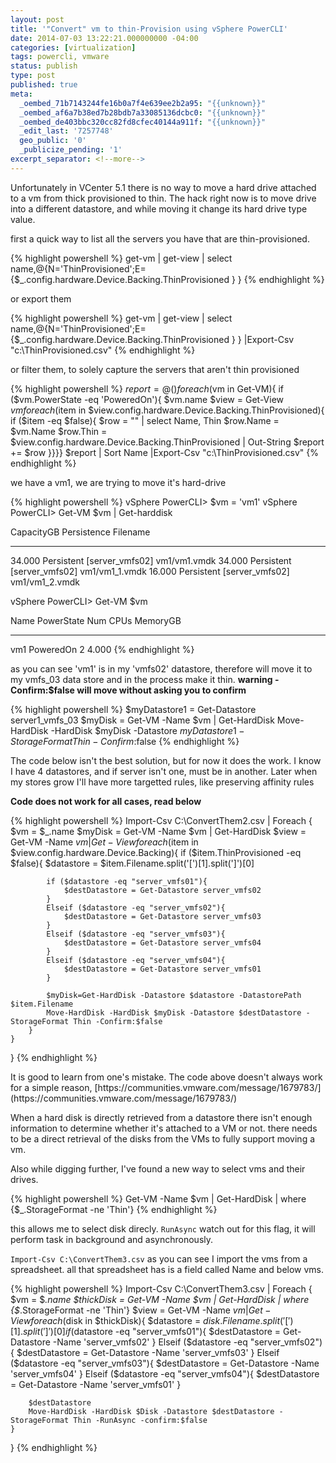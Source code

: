 ```yaml
---
layout: post
title: '"Convert" vm to thin-Provision using vSphere PowerCLI'
date: 2014-07-03 13:22:21.000000000 -04:00
categories: [virtualization]
tags: powercli, vmware
status: publish
type: post
published: true
meta:
  _oembed_71b7143244fe16b0a7f4e639ee2b2a95: "{{unknown}}"
  _oembed_af6a7b38ed7b28bdb7a33085136dcbc0: "{{unknown}}"
  _oembed_de403bbc320cc82fd8cfec40144a911f: "{{unknown}}"
  _edit_last: '7257748'
  geo_public: '0'
  _publicize_pending: '1'
excerpt_separator: <!--more-->
---
```


<p>Unfortunately in VCenter 5.1 there is no way to move a hard drive attached to a vm from thick provisioned to thin. The hack right now is to move drive into a different datastore, and while moving it change its hard drive type value.</p>

<p>first a quick way to list all the servers you have that are thin-provisioned.

{% highlight powershell %}
get-vm | get-view | select name,@{N='ThinProvisioned';E={$_.config.hardware.Device.Backing.ThinProvisioned } }
{% endhighlight %}

<p>or export them

{% highlight powershell %}
get-vm | get-view | select name,@{N='ThinProvisioned';E={$_.config.hardware.Device.Backing.ThinProvisioned } } |Export-Csv "c:\ThinProvisioned.csv"
{% endhighlight %}

or filter them, to solely capture the servers that aren't thin provisioned</p>

{% highlight powershell %}
$report = @()
foreach ($vm in Get-VM){
    if ($vm.PowerState -eq 'PoweredOn'){
        $vm.name
        $view = Get-View $vm
        foreach ($item in $view.config.hardware.Device.Backing.ThinProvisioned){
            if ($item -eq $false){
                $row = "" | select Name, Thin
                $row.Name = $vm.Name
                $row.Thin = $view.config.hardware.Device.Backing.ThinProvisioned | Out-String
                $report += $row
}}}}
$report | Sort Name |Export-Csv "c:\ThinProvisioned.csv"
{% endhighlight %}

<p>we have a vm1, we are trying to move it's hard-drive

{% highlight powershell %}
vSphere PowerCLI> $vm = 'vm1'
vSphere PowerCLI> Get-VM $vm | Get-harddisk

CapacityGB Persistence Filename
---------- ----------- --------
34.000 Persistent [server_vmfs02] vm1/vm1.vmdk
34.000 Persistent [server_vmfs02] vm1/vm1_1.vmdk
16.000 Persistent [server_vmfs02] vm1/vm1_2.vmdk

vSphere PowerCLI> Get-VM $vm

Name PowerState Num CPUs MemoryGB
---- ---------- -------- --------
vm1  PoweredOn      2      4.000
{% endhighlight %}

<p>as you can see 'vm1' is in my 'vmfs02' datastore, therefore will move it to my vmfs_03 data store and in the process make it thin.
<strong>warning -Confirm:$false will move without asking you to confirm</strong>

{% highlight powershell %}
$myDatastore1 = Get-Datastore server1_vmfs_03
$myDisk = Get-VM -Name $vm | Get-HardDisk
Move-HardDisk -HardDisk $myDisk -Datastore $myDatastore1 -StorageFormat Thin -Confirm:$false
{% endhighlight %}

<p>The code below isn't the best solution, but for now it does the work. I know I have 4 datastores, and if server isn't one, must be in  another. Later when my stores grow I'll have more targetted rules, like preserving affinity rules</p>

<strong>Code does not work for all cases, read below </strong>

{% highlight powershell %}
Import-Csv C:\ConvertThem2.csv |
Foreach {
    $vm = $_.name
    $myDisk = Get-VM -Name $vm | Get-HardDisk
    $view = Get-VM -Name $vm | Get-View
    foreach ($item in $view.config.hardware.Device.Backing){
        if ($item.ThinProvisioned -eq $false){
            $datastore = $item.Filename.split('[')[1].split(']')[0]

            if ($datastore -eq "server_vmfs01"){
                $destDatastore = Get-Datastore server_vmfs02
            }
            Elseif ($datastore -eq "server_vmfs02"){
                $destDatastore = Get-Datastore server_vmfs03
            }
            Elseif ($datastore -eq "server_vmfs03"){
                $destDatastore = Get-Datastore server_vmfs04
            }
            Elseif ($datastore -eq "server_vmfs04"){
                $destDatastore = Get-Datastore server_vmfs01
            }

            $myDisk=Get-HardDisk -Datastore $datastore -DatastorePath $item.Filename
            Move-HardDisk -HardDisk $myDisk -Datastore $destDatastore -StorageFormat Thin -Confirm:$false
        }
    }
}
{% endhighlight %}

<p>It is good to learn from one's mistake.
The code above doesn't always work for a simple reason,
[https://communities.vmware.com/message/1679783/] (https://communities.vmware.com/message/1679783/) </p>

<p>When a hard disk is directly retrieved from a datastore there isn't enough information to determine whether it's attached to a VM or not. there needs to be a direct retrieval of the disks from the VMs to fully support moving a vm. </p>

Also while digging further, I've found a new way to select vms and their drives.

{% highlight powershell %}
Get-VM -Name $vm | Get-HardDisk | where {$_.StorageFormat -ne 'Thin'}
{% endhighlight %}

this allows me to select disk direcly. `RunAsync` watch out for this flag, it will perform task in background and asynchronously.

`Import-Csv C:\ConvertThem3.csv` as you can see I import the vms from a spreadsheet. all that spreadsheet has is a field called Name and below vms.

{% highlight powershell %}
Import-Csv C:\ConvertThem3.csv |
Foreach {
    $vm = $_.name
    $thickDisk = Get-VM -Name $vm | Get-HardDisk | where {$_.StorageFormat -ne 'Thin'}
    $view = Get-VM -Name $vm | Get-View
    foreach ($disk in $thickDisk){
        $datastore = $disk.Filename.split('[')[1].split(']')[0]
        if ($datastore -eq "server_vmfs01"){
            $destDatastore = Get-Datastore -Name 'server_vmfs02'
        }
        Elseif ($datastore -eq "server_vmfs02"){
            $destDatastore = Get-Datastore -Name 'server_vmfs03'
        }
        Elseif ($datastore -eq "server_vmfs03"){
            $destDatastore = Get-Datastore -Name 'server_vmfs04'
        }
        Elseif ($datastore -eq "server_vmfs04"){
            $destDatastore = Get-Datastore -Name 'server_vmfs01'
        }

        $destDatastore
        Move-HardDisk -HardDisk $Disk -Datastore $destDatastore -StorageFormat Thin -RunAsync -confirm:$false
    }
}
{% endhighlight %}
